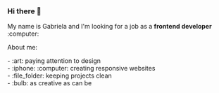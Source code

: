 ### Hi there 👋

<!--
**gabs505/gabs505** is a ✨ _special_ ✨ repository because its `README.md` (this file) appears on your GitHub profile.

Here are some ideas to get you started:

- 🔭 I’m currently working on ...
- 🌱 I’m currently learning ...
- 👯 I’m looking to collaborate on ...
- 🤔 I’m looking for help with ...
- 💬 Ask me about ...
- 📫 How to reach me: ...
- 😄 Pronouns: ...
- ⚡ Fun fact: ...
-->

<p>My name is Gabriela and I'm looking for a job as a <b>frontend developer</b> :computer: </p>
<p>About me: </p>
- :art: paying attention to design </br>
- :iphone: :computer: creating responsive websites </br>
- :file_folder: keeping projects clean </br>
- :bulb: as creative as can be </br>

